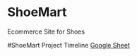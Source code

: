 # ShoeMart
Ecommerce Site for Shoes

#ShoeMart Project Timeline
[Google Sheet](https://docs.google.com/spreadsheets/d/19YQnokmUtWmuKaak4jidy26e4qGqEii20V0eUoeIPbo/edit#gid=1709744959)
